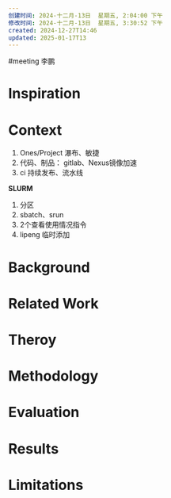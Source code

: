 ```yaml
---
创建时间: 2024-十二月-13日  星期五, 2:04:00 下午
修改时间: 2024-十二月-13日  星期五, 3:30:52 下午
created: 2024-12-27T14:46
updated: 2025-01-17T13
---
```

#meeting 
李鹏


# Inspiration



# Context
1. Ones/Project   瀑布、敏捷
2. 代码、制品： gitlab、Nexus镜像加速
3. ci 持续发布、流水线


**SLURM**
1. 分区
2. sbatch、srun
3. 2个查看使用情况指令
4. lipeng 临时添加


# Background



# Related Work



# Theroy



# Methodology



# Evaluation



# Results



# Limitations